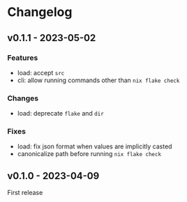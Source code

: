 # Changelog

## v0.1.1 - 2023-05-02

### Features

- load: accept `src`
- cli: allow running commands other than `nix flake check`

### Changes

- load: deprecate `flake` and `dir`

### Fixes

- load: fix json format when values are implicitly casted
- canonicalize path before running `nix flake check`

## v0.1.0 - 2023-04-09

First release
